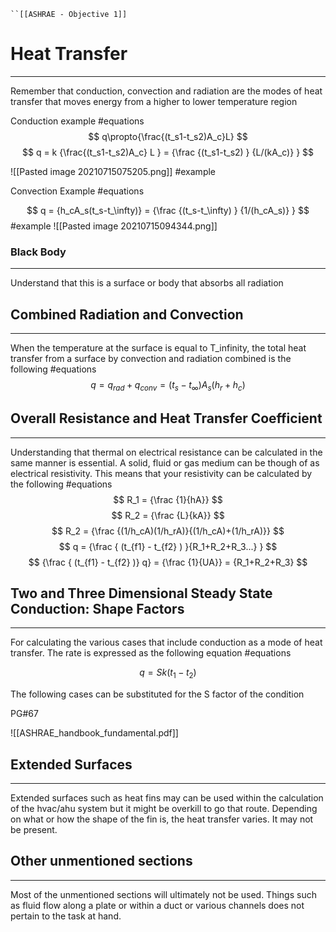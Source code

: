 	``[[ASHRAE - Objective 1]]

# Heat Transfer 
-----

Remember that conduction, convection and radiation are the modes of heat transfer that moves energy from a higher to lower temperature region

Conduction example
#equations 
$$
q\propto{\frac{(t_s1-t_s2)A_c}L} 
$$
$$
q = k {\frac{(t_s1-t_s2)A_c} L } = {\frac {(t_s1-t_s2) } {L/(kA_c)} }
$$

![[Pasted image 20210715075205.png]]
#example 

Convection Example 
#equations 

$$
q =  {h_cA_s(t_s-t_\infty)} = {\frac {(t_s-t_\infty) } {1/(h_cA_s)} } 
$$
#example 
![[Pasted image 20210715094344.png]]

### Black Body
---------------
Understand that this is a surface or body that absorbs all radiation 

## Combined Radiation and Convection 
-------
When the temperature at the surface is equal to T_infinity, the total heat transfer from a surface by convection and radiation combined is the following 
#equations 
$$
q = q_{rad} + q_{conv}= (t_s-t_\infty){A_s}(h_r+h_c)
$$

## Overall Resistance and Heat Transfer Coefficient
-----
Understanding that thermal on electrical resistance can be calculated in the same manner is essential. A solid, fluid or gas medium can be though of as electrical resistivity. This means that your resistivity can be calculated by the following 
#equations 
$$ 
R_1 = {\frac {1}{hA}}
$$
$$
R_2 = {\frac {L}{kA}}
$$
$$
R_2 = {\frac {(1/h_cA)(1/h_rA)}{(1/h_cA)+(1/h_rA)}}
$$
$$
q = {\frac { (t_{f1} - t_{f2} ) }{R_1+R_2+R_3...} }
$$
$$
{\frac { (t_{f1} - t_{f2} )} q} = {\frac {1}{UA}} = {R_1+R_2+R_3}
$$

## Two and Three Dimensional Steady State Conduction: Shape Factors 
------
For calculating the various cases that include conduction as a mode of heat transfer. The rate is expressed as the following equation 
#equations 

$$
q = Sk(t_{1} - t_{2})
$$

The following cases can be substituted for the S factor of the condition 

PG#67

![[ASHRAE_handbook_fundamental.pdf]]


## Extended Surfaces 
-----

Extended surfaces such as heat fins may can be used within the calculation of the hvac/ahu system but it might be overkill to go that route. Depending on what or how the shape of the fin is, the heat transfer varies. It may not be present.

## Other unmentioned sections 
----

Most of the unmentioned sections will ultimately not be used. Things such as fluid flow along a plate or within a duct or various channels does not pertain to the task at hand. 